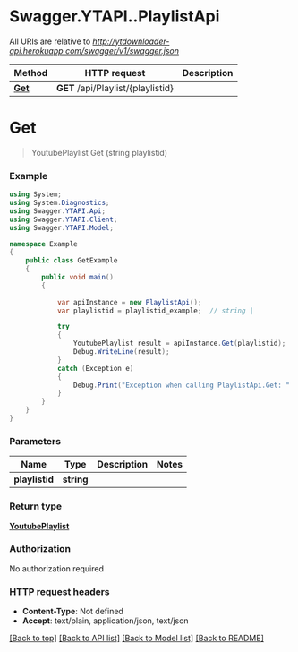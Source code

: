 # Swagger.YTAPI..PlaylistApi

All URIs are relative to *http://ytdownloader-api.herokuapp.com/swagger/v1/swagger.json*

Method | HTTP request | Description
------------- | ------------- | -------------
[**Get**](PlaylistApi.md#get) | **GET** /api/Playlist/{playlistid} | 


<a name="get"></a>
# **Get**
> YoutubePlaylist Get (string playlistid)



### Example
```csharp
using System;
using System.Diagnostics;
using Swagger.YTAPI.Api;
using Swagger.YTAPI.Client;
using Swagger.YTAPI.Model;

namespace Example
{
    public class GetExample
    {
        public void main()
        {
            
            var apiInstance = new PlaylistApi();
            var playlistid = playlistid_example;  // string | 

            try
            {
                YoutubePlaylist result = apiInstance.Get(playlistid);
                Debug.WriteLine(result);
            }
            catch (Exception e)
            {
                Debug.Print("Exception when calling PlaylistApi.Get: " + e.Message );
            }
        }
    }
}
```

### Parameters

Name | Type | Description  | Notes
------------- | ------------- | ------------- | -------------
 **playlistid** | **string**|  | 

### Return type

[**YoutubePlaylist**](YoutubePlaylist.md)

### Authorization

No authorization required

### HTTP request headers

 - **Content-Type**: Not defined
 - **Accept**: text/plain, application/json, text/json

[[Back to top]](#) [[Back to API list]](../README.md#documentation-for-api-endpoints) [[Back to Model list]](../README.md#documentation-for-models) [[Back to README]](../README.md)

